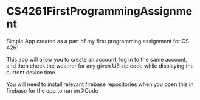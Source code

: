 # CS4261FirstProgrammingAssignment
Simple App created as a part of my first programming assignment for CS 4261

This app will allow you to create an account, log in to the same account, and then check the weather for any given US zip code while displaying the current device time. 

You will need to install relevant firebase repositories when you open this in firebase for the app to run on XCode
